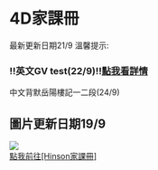 <!DOCTYPE html>
<html lang="zh-CN">
<body>
     <html lang="zh-Hant">
     <head>
    <meta charset="UTF-8">
    <meta name="viewport" content="width=device-width, initial-scale=1.0">
             <h1>4D家課冊</h1>
          最新更新日期21/9 溫馨提示:
          <h3>!!英文GV test(22/9)!!<a href="1">點我看詳情</a></h3>
          <p> 中文背默岳陽樓記一二段(24/9)</p>
           <h2>圖片更新日期19/9</font></h2>
   <div id="image-container" class="image-container"> 
     <img src="https://camo.githubusercontent.com/1fadce43e8329df267ad42ed9e0218bd86ba37ea7a2a6985f6c55cac632289f2/68747470733a2f2f6d656469612d686b67342d322e63646e2e77686174736170702e6e65742f762f7436312e32343639342d32342f3533333537373930355f313532343536353635323233313037345f363133303535383331323737333334363630355f6e2e6a70673f6363623d31312d34266f683d30315f513541613267463159776d456e62696d4b43484d6b3463486a656837464c57786a47395f38524a6731344c4d66572d546641266f653d3638444238353134265f6e635f7369643d356530336530265f6e635f6361743d313038"  > 
       </div>
    </div>
         </head>
     <a href="https://hinson.qzz.io/cms/">點我前往[Hinson家課冊]</a>
</body>
</html>

